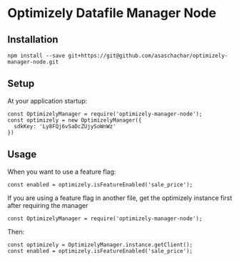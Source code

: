# Optimizely Datafile Manager Node
                                                                        
## Installation
```
npm install --save git+https://git@github.com/asaschachar/optimizely-manager-node.git
```
 
## Setup 
At your application startup:
```
const OptimizelyManager = require('optimizely-manager-node');
const optimizely = new OptimizelyManager({
  sdkKey: 'Ly8FQj6vSaDcZUjySoWnWz'
})
```

## Usage
When you want to use a feature flag:
```
const enabled = optimizely.isFeatureEnabled('sale_price');
```                                                                     
                                                                        
If you are using a feature flag in another file, get the optimizely instance first after requiring the manager
```
const OptimizelyManager = require('optimizely-manager-node');
```
Then:
```
const optimizely = OptimizelyManager.instance.getClient();
const enabled = optimizely.isFeatureEnabled('sale_price');
```
